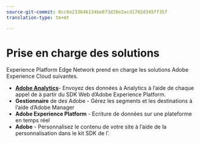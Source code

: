 ```yaml
---
source-git-commit: 0cc6e233646134be073d20e2acd1702d345ff35f
translation-type: tm+mt

---
```

# Prise en charge des solutions

Experience Platform Edge Network prend en charge les solutions Adobe Experience Cloud suivantes.

- __[Adobe Analytics](analytics/analytics-overview.md)__- Envoyez des données à Analytics à l’aide de chaque appel de  à partir du SDK Web d’Adobe Experience Platform.
- __Gestionnaire__ de  des Adobe  - Gérez les segments et les destinations à l’aide d’Adobe  Manager
- __Adobe Experience Platform__ - Ecriture de données sur une plateforme en temps réel
- __Adobe__ - Personnalisez le contenu de votre site à l’aide de la personnalisation dans le kit SDK de l’.
